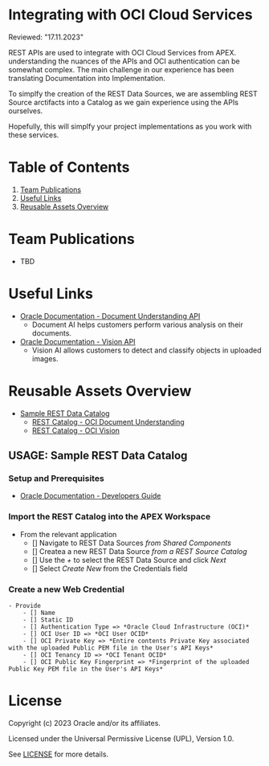 # Integrating with OCI Cloud Services
Reviewed: "17.11.2023"

REST APIs are used to integrate with OCI Cloud Services from APEX. understanding the nuances of the APIs and OCI authentication can be somewhat complex. The main challenge in our experience has been translating Documentation into Implementation.

To simplfy the creation of the REST Data Sources, we are assembling REST Source arctifacts into a Catalog as we gain experience using the APIs ourselves.

Hopefully, this will simplfy your project implementations as you work with these services.

# Table of Contents
 
1. [Team Publications](#team-publications)
2. [Useful Links](#useful-links)
3. [Reusable Assets Overview](#reusable-assets-overview)
 
# Team Publications
-  TBD
 
# Useful Links
- [Oracle Documentation - Document Understanding API](https://docs.oracle.com/en-us/iaas/api/#/en/document-understanding/20221109/)
    - Document AI helps customers perform various analysis on their documents.
- [Oracle Documentation - Vision API](https://docs.oracle.com/en-us/iaas/api/#/en/vision/20220125/)
    - Vision AI allows customers to detect and classify objects in uploaded images.

# Reusable Assets Overview
- [Sample REST Data Catalog](./sample-rest-catalog)
    - [REST Catalog - OCI Document Understanding](./sample-rest-catalog/rest-catalog-document-understanding-api.sql)
    - [REST Catalog - OCI Vision](./sample-rest-catalog/rest-catalog-vision-api.sql)

## USAGE: Sample REST Data Catalog
### Setup and Prerequisites
- [Oracle Documentation - Developers Guide](https://docs.oracle.com/en-us/iaas/Content/API/Concepts/devguidesetupprereq.htm "Setting User with Required Keys and OCIDs")

### Import the REST Catalog into the APEX Workspace
 - From the relevant application
    - [] Navigate to REST Data Sources *from Shared Components*
    - [] Createa a new REST Data Source *from a REST Source Catalog*
    - [] Use the *+* to select the REST Data Source and click *Next*
    - [] Select *Create New* from the Credentials field

### Create a new Web Credential
    - Provide
        - [] Name
        - [] Static ID
        - [] Authentication Type => *Oracle Cloud Infrastructure (OCI)*
        - [] OCI User ID => *OCI User OCID*
        - [] OCI Private Key => *Entire contents Private Key associated with the uploaded Public PEM file in the User's API Keys*
        - [] OCI Tenancy ID => *OCI Tenant OCID*
        - [] OCI Public Key Fingerprint => *Fingerprint of the uploaded Public Key PEM file in the User's API Keys*


# License

Copyright (c) 2023 Oracle and/or its affiliates.

Licensed under the Universal Permissive License (UPL), Version 1.0.

See [LICENSE](https://github.com/oracle-devrel/technology-engineering/blob/folder-structure/LICENSE) for more details.
